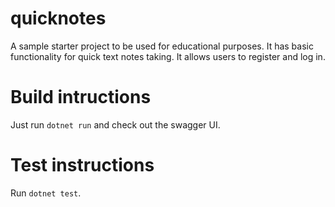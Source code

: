 # quicknotes
A sample starter project to be used for educational purposes. It has basic functionality for quick text notes taking. It allows users to register and log in.

# Build intructions
Just run `dotnet run` and check out the swagger UI.

# Test instructions
Run `dotnet test`.

